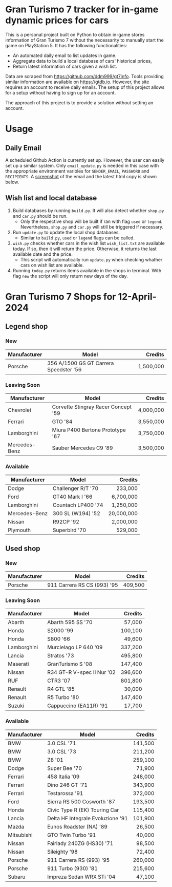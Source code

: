 # Gran Turismo 7 tracker for in-game dynamic prices for cars

This is a personal project built on Python to obtain in-game stores information of Gran Turismo 7 without the necessarity to manually start the game on PlayStation 5. It has the following functionalities:

- An automated daily email to list updates in game.
- Aggregate data to build a local database of cars' historical prices,
- Return latest information of cars given a wish list.

Data are scraped from https://github.com/ddm999/gt7info. Tools providing similar information are available on https://gtdb.io. However, the site requires an account to receive daily emails. The setup of this project allows for a setup without having to sign up for an account.

The approach of this project is to provide a solution without setting an account.

# Usage

## Daily Email

A scheduled Github Action is currently set up. However, the user can easily set up a similar system. Only `email_update.py` is needed in this case with the appropriate environment varibles for `SENDER_EMAIL`, `PASSWORD` and `RECIPIENTS`. A [screenshot](https://raw.githubusercontent.com/marcohoucheng/Gran-Turismo-7-Price-Tracker/main/data/email_screenshot.png) of the email and the latest html copy is shown below.

## Wish list and local database

1. Build databases by running `build.py`. It will also detect whether `shop.py` and `car.py` should be run.
    - Only the respective shop will be built if ran with flag `used` or `legend`. Nevertheless, `shop.py` and `car.py` will still be triggered if necessary.
2. Run `update.py` to update the local shop databases.
    - Similar to `build.py`, `used` or `legend` flags can be called.
3. `wish.py` checks whether cars in the wish list `wish_list.txt` are available today. If so, then it will return the price. Otherwise, it returns the last available date and the price.
    - This script will automatically run `update.py` when checking whather cars on wish list are available.
4. Running `today.py` returns items available in the shops in terminal. With flag `new` the script will only return new days of the day.


# Gran Turismo 7 Shops for 12-April-2024



## Legend shop

### New
 | Manufacturer | Model | Credits |
 | --- | --- | --: |
|Porsche|356 A/1500 GS GT Carrera Speedster '56|1,500,000|

### Leaving Soon
 | Manufacturer | Model | Credits |
 | --- | --- | --: |
|Chevrolet|Corvette Stingray Racer Concept '59|4,000,000|
|Ferrari|GTO '84|3,550,000|
|Lamborghini|Miura P400 Bertone Prototype '67|3,750,000|
|Mercedes-Benz|Sauber Mercedes C9 '89|3,500,000|

### Available
 | Manufacturer | Model | Credits |
 | --- | --- | --: |
|Dodge|Challenger R/T '70|233,000|
|Ford|GT40 Mark I '66|6,700,000|
|Lamborghini|Countach LP400 '74|1,250,000|
|Mercedes-Benz|300 SL (W194) '52|20,000,000|
|Nissan|R92CP '92|2,000,000|
|Plymouth|Superbird '70|529,000|


## Used shop

### New
 | Manufacturer | Model | Credits |
 | --- | --- | --: |
|Porsche|911 Carrera RS CS (993) '95|409,500|

### Leaving Soon
 | Manufacturer | Model | Credits |
 | --- | --- | --: |
|Abarth|Abarth 595 SS '70|57,000|
|Honda|S2000 '99|100,100|
|Honda|S800 '66|49,600|
|Lamborghini|Murcielago LP 640 '09|337,200|
|Lancia|Stratos '73|495,800|
|Maserati|GranTurismo S '08|147,400|
|Nissan|R34 GT-R V-spec II Nur '02|396,600|
|RUF|CTR3 '07|801,800|
|Renault|R4 GTL '85|30,000|
|Renault|R5 Turbo '80|147,400|
|Suzuki|Cappuccino (EA11R) '91|17,700|

### Available
 | Manufacturer | Model | Credits |
 | --- | --- | --: |
|BMW|3.0 CSL '71|141,500|
|BMW|3.0 CSL '73|211,200|
|BMW|Z8 '01|259,100|
|Dodge|Super Bee '70|71,900|
|Ferrari|458 Italia '09|248,000|
|Ferrari|Dino 246 GT '71|343,900|
|Ferrari|Testarossa '91|372,000|
|Ford|Sierra RS 500 Cosworth '87|193,500|
|Honda|Civic Type R (EK) Touring Car|115,400|
|Lancia|Delta HF Integrale Evoluzione '91|101,900|
|Mazda|Eunos Roadster (NA) '89|26,500|
|Mitsubishi|GTO Twin Turbo '91|40,000|
|Nissan|Fairlady 240ZG (HS30) '71|98,500|
|Nissan|Sileighty '98|72,400|
|Porsche|911 Carrera RS (993) '95|260,000|
|Porsche|911 Turbo (930) '81|215,600|
|Subaru|Impreza Sedan WRX STi '04|47,100|
